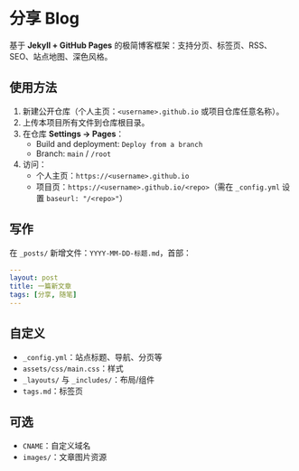 # 分享 Blog

基于 **Jekyll + GitHub Pages** 的极简博客框架：支持分页、标签页、RSS、SEO、站点地图、深色风格。

## 使用方法

1. 新建公开仓库（个人主页：`<username>.github.io` 或项目仓库任意名称）。  
2. 上传本项目所有文件到仓库根目录。  
3. 在仓库 **Settings → Pages**：
   - Build and deployment: `Deploy from a branch`
   - Branch: `main` / `/root`
4. 访问：
   - 个人主页：`https://<username>.github.io`
   - 项目页：`https://<username>.github.io/<repo>`（需在 `_config.yml` 设置 `baseurl: "/<repo>"`）

## 写作

在 `_posts/` 新增文件：`YYYY-MM-DD-标题.md`，首部：
```yaml
---
layout: post
title: 一篇新文章
tags: [分享, 随笔]
---
```

## 自定义
- `_config.yml`：站点标题、导航、分页等
- `assets/css/main.css`：样式
- `_layouts/` 与 `_includes/`：布局/组件
- `tags.md`：标签页

## 可选
- `CNAME`：自定义域名
- `images/`：文章图片资源
